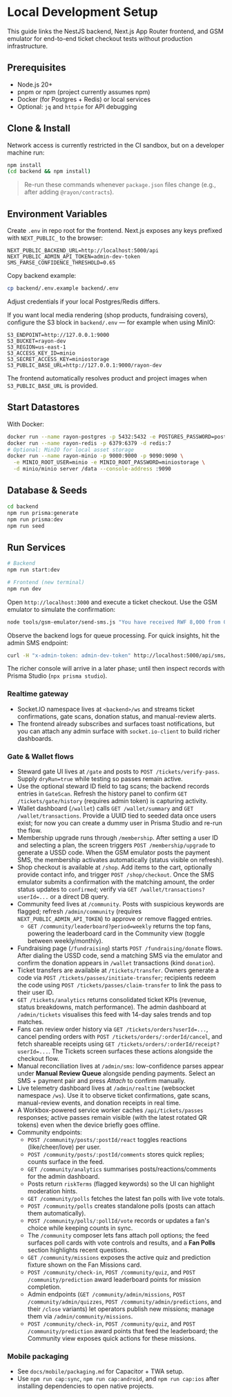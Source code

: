 # Local Development Setup

This guide links the NestJS backend, Next.js App Router frontend, and GSM emulator for end-to-end ticket checkout tests without production infrastructure.

## Prerequisites
- Node.js 20+
- pnpm or npm (project currently assumes npm)
- Docker (for Postgres + Redis) or local services
- Optional: `jq` and `httpie` for API debugging

## Clone & Install
Network access is currently restricted in the CI sandbox, but on a developer machine run:
```bash
npm install
(cd backend && npm install)
```
> Re-run these commands whenever `package.json` files change (e.g., after adding `@rayon/contracts`).

## Environment Variables
Create `.env` in repo root for the frontend. Next.js exposes any keys prefixed with `NEXT_PUBLIC_` to the browser:
```
NEXT_PUBLIC_BACKEND_URL=http://localhost:5000/api
NEXT_PUBLIC_ADMIN_API_TOKEN=admin-dev-token
SMS_PARSE_CONFIDENCE_THRESHOLD=0.65
```

Copy backend example:
```bash
cp backend/.env.example backend/.env
```
Adjust credentials if your local Postgres/Redis differs.

If you want local media rendering (shop products, fundraising covers), configure the S3 block in `backend/.env` — for example when using MinIO:
```
S3_ENDPOINT=http://127.0.0.1:9000
S3_BUCKET=rayon-dev
S3_REGION=us-east-1
S3_ACCESS_KEY_ID=minio
S3_SECRET_ACCESS_KEY=miniostorage
S3_PUBLIC_BASE_URL=http://127.0.0.1:9000/rayon-dev
```
The frontend automatically resolves product and project images when `S3_PUBLIC_BASE_URL` is provided.

## Start Datastores
With Docker:
```bash
docker run --name rayon-postgres -p 5432:5432 -e POSTGRES_PASSWORD=postgres -d postgres:15
docker run --name rayon-redis -p 6379:6379 -d redis:7
# Optional: MinIO for local asset storage
docker run --name rayon-minio -p 9000:9000 -p 9090:9090 \
  -e MINIO_ROOT_USER=minio -e MINIO_ROOT_PASSWORD=miniostorage \
  -d minio/minio server /data --console-address :9090
```

## Database & Seeds
```bash
cd backend
npm run prisma:generate
npm run prisma:dev
npm run seed
```

## Run Services
```bash
# Backend
npm run start:dev

# Frontend (new terminal)
npm run dev
```
Open `http://localhost:3000` and execute a ticket checkout. Use the GSM emulator to simulate the confirmation:
```bash
node tools/gsm-emulator/send-sms.js "You have received RWF 8,000 from 0788***123. Ref RS-ORDER-123" --from=0788123123 --token=dev-token
```

Observe the backend logs for queue processing. For quick insights, hit the admin SMS endpoint:
```bash
curl -H "x-admin-token: admin-dev-token" http://localhost:5000/api/sms/inbound
```

The richer console will arrive in a later phase; until then inspect records with Prisma Studio (`npx prisma studio`).

### Realtime gateway
- Socket.IO namespace lives at `<backend>/ws` and streams ticket confirmations, gate scans, donation status, and manual-review alerts.
- The frontend already subscribes and surfaces toast notifications, but you can attach any admin surface with `socket.io-client` to build richer dashboards.

### Gate & Wallet flows
- Steward gate UI lives at `/gate` and posts to `POST /tickets/verify-pass`. Supply `dryRun=true` while testing so passes remain active.
- Use the optional steward ID field to tag scans; the backend records entries in `GateScan`. Refresh the history panel to confirm `GET /tickets/gate/history` (requires admin token) is capturing activity.
- Wallet dashboard (`/wallet`) calls `GET /wallet/summary` and `GET /wallet/transactions`. Provide a UUID tied to seeded data once users exist; for now you can create a dummy user in Prisma Studio and re-run the flow.
- Membership upgrade runs through `/membership`. After setting a user ID and selecting a plan, the screen triggers `POST /membership/upgrade` to generate a USSD code. When the GSM emulator posts the payment SMS, the membership activates automatically (status visible on refresh).
- Shop checkout is available at `/shop`. Add items to the cart, optionally provide contact info, and trigger `POST /shop/checkout`. Once the SMS emulator submits a confirmation with the matching amount, the order status updates to `confirmed`; verify via `GET /wallet/transactions?userId=...` or a direct DB query.
- Community feed lives at `/community`. Posts with suspicious keywords are flagged; refresh `/admin/community` (requires `NEXT_PUBLIC_ADMIN_API_TOKEN`) to approve or remove flagged entries.
  - `GET /community/leaderboard?period=weekly` returns the top fans, powering the leaderboard card in the Community view (toggle between weekly/monthly).
- Fundraising page (`/fundraising`) starts `POST /fundraising/donate` flows. After dialing the USSD code, send a matching SMS via the emulator and confirm the donation appears in `/wallet` transactions (kind `donation`).
- Ticket transfers are available at `/tickets/transfer`. Owners generate a code via `POST /tickets/passes/initiate-transfer`; recipients redeem the code using `POST /tickets/passes/claim-transfer` to link the pass to their user ID.
- `GET /tickets/analytics` returns consolidated ticket KPIs (revenue, status breakdowns, match performance). The admin dashboard at `/admin/tickets` visualises this feed with 14-day sales trends and top matches.
- Fans can review order history via `GET /tickets/orders?userId=...`, cancel pending orders with `POST /tickets/orders/:orderId/cancel`, and fetch shareable receipts using `GET /tickets/orders/:orderId/receipt?userId=...`. The Tickets screen surfaces these actions alongside the checkout flow.
- Manual reconciliation lives at `/admin/sms`: low-confidence parses appear under **Manual Review Queue** alongside pending payments. Select an SMS + payment pair and press *Attach* to confirm manually.
- Live telemetry dashboard lives at `/admin/realtime` (websocket namespace `/ws`). Use it to observe ticket confirmations, gate scans, manual-review events, and donation receipts in real time.
- A Workbox-powered service worker caches `/api/tickets/passes` responses; active passes remain visible (with the latest rotated QR tokens) even when the device briefly goes offline.
- Community endpoints:
  - `POST /community/posts/:postId/react` toggles reactions (like/cheer/love) per user.
  - `POST /community/posts/:postId/comments` stores quick replies; counts surface in the feed.
  - `GET /community/analytics` summarises posts/reactions/comments for the admin dashboard.
  - Posts return `riskTerms` (flagged keywords) so the UI can highlight moderation hints.
  - `GET /community/polls` fetches the latest fan polls with live vote totals.
  - `POST /community/polls` creates standalone polls (posts can attach them automatically).
  - `POST /community/polls/:pollId/vote` records or updates a fan's choice while keeping counts in sync.
  - The `/community` composer lets fans attach poll options; the feed surfaces poll cards with vote controls and results, and a **Fan Polls** section highlights recent questions.
  - `GET /community/missions` exposes the active quiz and prediction fixture shown on the Fan Missions card.
  - `POST /community/check-in`, `POST /community/quiz`, and `POST /community/prediction` award leaderboard points for mission completion.
  - Admin endpoints (`GET /community/admin/missions`, `POST /community/admin/quizzes`, `POST /community/admin/predictions`, and their `/close` variants) let operators publish new missions; manage them via `/admin/community/missions`.
  - `POST /community/check-in`, `POST /community/quiz`, and `POST /community/prediction` award points that feed the leaderboard; the Community view exposes quick actions for these missions.

### Mobile packaging
- See `docs/mobile/packaging.md` for Capacitor + TWA setup.
- Use `npm run cap:sync`, `npm run cap:android`, and `npm run cap:ios` after installing dependencies to open native projects.
